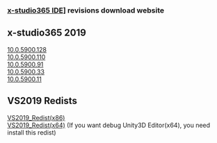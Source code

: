 <h3><a href="https://en.x-studio365.com">x-studio365 IDE]</a> revisions download website</h3>

## x-studio365 2019
[10.0.5900.128](http://x-studio365.com/dl.php?version=10.0.5900.128)  
[10.0.5900.110](http://x-studio365.com/dl.php?version=10.0.5900.110)  
[10.0.5900.91](http://x-studio365.com/dl.php?version=10.0.5900.91)  
[10.0.5900.33](http://x-studio365.com/dl.php?version=10.0.5900.33)  
[10.0.5900.11](http://x-studio365.com/dl.php?version=10.0.5900.11)  

## VS2019 Redists
[VS2019_Redist(x86)](http://x-studio365.com/fdl2.php?file=VC_redist.x86.exe)  
[VS2019_Redist(x64)](http://x-studio365.com/fdl2.php?file=VC_redist.x64.exe) (If you want debug Unity3D Editor(x64), you need install this redist)
